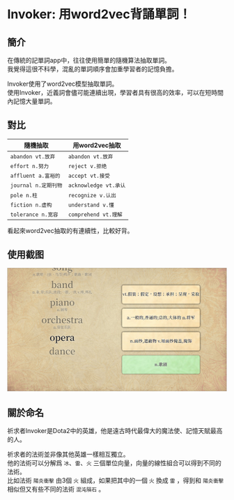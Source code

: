 # Invoker: 用word2vec背誦單詞！

## 簡介

在傳統的記單詞app中，往往使用簡單的隨機算法抽取單詞。  
我覺得這很不科學，混亂的單詞順序會加重學習者的記憶負擔。

Invoker使用了word2vec模型抽取單詞。  
使用Invoker，近義詞會儘可能連續出現，學習者具有很高的效率，可以在短時間內記憶大量單詞。

## 對比

| 隨機抽取             | 用word2vec抽取         |
| ---------------- | ------------------- |
| `abandon vt.放弃`  | `abandon vt.放弃`     |
| `effort n.努力`    | `reject v.拒绝`       |
| `affluent a.富裕的` | `accept vt.接受`      |
| `journal n.定期刊物` | `acknowledge vt.承认` |
| `pole n.柱`       | `recognize v.认出`    |
| `fiction n.虚构`   | `understand v.懂`    |
| `tolerance n.宽容` | `comprehend vt.理解`  |

看起來word2vec抽取的有連續性，比較好背。

## 使用截图

![](./樣例.jpg)

## 關於命名

祈求者Invoker是Dota2中的英雄，他是遠古時代最偉大的魔法使、記憶天賦最高的人。

祈求者的法術並非像其他英雄一樣相互獨立。  
他的法術可以分解爲 `冰`、`雷`、`火` 三個單位向量，向量的線性組合可以得到不同的法術。  
比如法術 `陽炎衝擊` 由3個 `火` 組成，如果把其中的一個 `火` 換成 `雷` ，得到和 `陽炎衝擊` 相似但又有些不同的法術 `混沌隕石` 。
